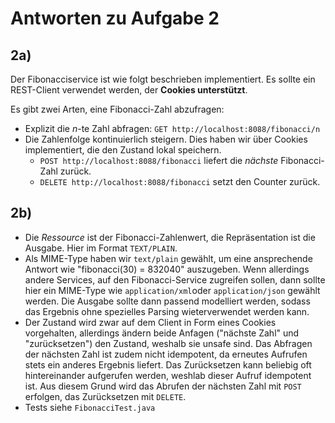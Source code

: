 # Antworten zu Aufgabe 2

## 2a)

Der Fibonacciservice ist wie folgt beschrieben implementiert. Es sollte ein REST-Client verwendet werden, der **Cookies unterstützt**.

Es gibt zwei Arten, eine Fibonacci-Zahl abzufragen:

* Explizit die _n_-te Zahl abfragen: `GET http://localhost:8088/fibonacci/n`
* Die Zahlenfolge kontinuierlich steigern. Dies haben wir über Cookies implementiert, die den Zustand lokal speichern.
  * `POST http://localhost:8088/fibonacci` liefert die _nächste_ Fibonacci-Zahl zurück.
  * `DELETE http://localhost:8088/fibonacci` setzt den Counter zurück.

## 2b)

* Die _Ressource_ ist der Fibonacci-Zahlenwert, die Repräsentation ist die Ausgabe. Hier im Format `TEXT/PLAIN`.
* Als MIME-Type haben wir `text/plain` gewählt, um eine ansprechende Antwort wie "fibonacci(30) = 832040" auszugeben. Wenn allerdings andere Services, auf den Fibonacci-Service zugreifen sollen, dann sollte hier ein MIME-Type wie `application/xml`oder `application/json` gewählt werden. Die Ausgabe sollte dann passend modelliert werden, sodass das Ergebnis ohne spezielles Parsing wieterverwendet werden kann.
* Der Zustand wird zwar auf dem Client in Form eines Cookies vorgehalten, allerdings ändern beide Anfagen ("nächste Zahl" und "zurücksetzen") den Zustand, weshalb sie unsafe sind. Das Abfragen der nächsten Zahl ist zudem nicht idempotent, da erneutes Aufrufen stets ein anderes Ergebnis liefert. Das Zurücksetzen kann beliebig oft hintereinander aufgerufen werden, weshlab dieser Aufruf idempotent ist. Aus diesem Grund wird das Abrufen der nächsten Zahl mit `POST` erfolgen, das Zurücksetzen mit `DELETE`.
* Tests siehe `FibonacciTest.java`